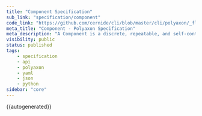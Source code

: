 ```yaml
---
title: "Component Specification"
sub_link: "specification/component"
code_link: "https://github.com/cernide/cli/blob/master/cli/polyaxon/_flow/component/component.py"
meta_title: "Component - Polyaxon Specification"
meta_description: "A Component is a discrete, repeatable, and self-contained action."
visibility: public
status: published
tags:
    - specification
    - api
    - polyaxon
    - yaml
    - json
    - python
sidebar: "core"
---
```


{{autogenerated}}
